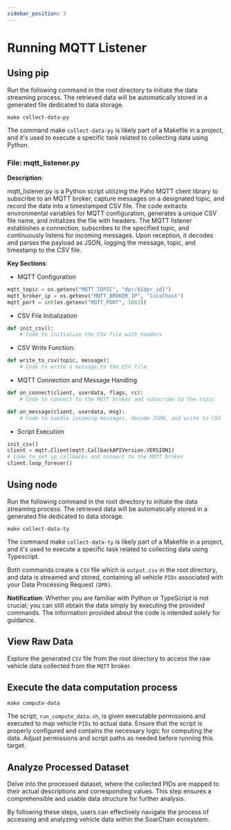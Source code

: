 ```yaml
---
sidebar_position: 3
---
```


# Running MQTT Listener

## Using pip

Run the following command in the root directory to initiate the data streaming process. The retrieved data will be automatically stored in a generated file dedicated to data storage.

```shell
make collect-data-py
```

The command make `collect-data-py` is likely part of a Makefile in a project, and it's used to execute a specific task related to collecting data using Python.

### File: mqtt_listener.py

**Description**:

mqtt_listener.py is a Python script utilizing the Paho MQTT client library to subscribe to an MQTT broker, capture messages on a designated topic, and record the data into a timestamped CSV file. The code extracts environmental variables for MQTT configuration, generates a unique CSV file name, and initializes the file with headers. The MQTT listener establishes a connection, subscribes to the specified topic, and continuously listens for incoming messages. Upon reception, it decodes and parses the payload as JSON, logging the message, topic, and timestamp to the CSV file.

**Key Sections**:

* MQTT Configuration

```python
mqtt_topic = os.getenv("MQTT_TOPIC", "dpr/${dpr_id}")
mqtt_broker_ip = os.getenv("MQTT_BROKER_IP", "localhost")
mqtt_port = int(os.getenv("MQTT_PORT", 1883))
```

* CSV File Initialization

```python
def init_csv():
    # Code to initialize the CSV file with headers
```

* CSV Write Function:

```python
def write_to_csv(topic, message):
    # Code to write a message to the CSV file
```

* MQTT Connection and Message Handling

```python
def on_connect(client, userdata, flags, rc):
    # Code to connect to the MQTT broker and subscribe to the topic

def on_message(client, userdata, msg):
    # Code to handle incoming messages, decode JSON, and write to CSV
```

* Script Execution

```python
init_csv()
client = mqtt.Client(mqtt.CallbackAPIVersion.VERSION1)
# Code to set up callbacks and connect to the MQTT broker
client.loop_forever()
```

## Using node

Run the following command in the root directory to initiate the data streaming process. The retrieved data will be automatically stored in a generated file dedicated to data storage.

```shell
make collect-data-ty
```

The command make `collect-data-ty` is likely part of a Makefile in a project, and it's used to execute a specific task related to collecting data using Typescript.

Both commands create a `CSV` file which is `output.csv` in the root directory, and data is streamed and stored, containing all vehicle `PIDs` associated with your Data Processing Request `(DPR)`.

**Notification**: Whether you are familiar with Python or TypeScript is not crucial; you can still obtain the data simply by executing the provided commands. The information provided about the code is intended solely for guidance.

## View Raw Data

Explore the generated `CSV` file from the root directory to access the raw vehicle data collected from the `MQTT` broker.

## Execute the data computation process

```shell
make compute-data
```

The script, `run_compute_data.sh`, is given executable permissions and executed to map vehicle `PIDs` to actual data. Ensure that the script is properly configured and contains the necessary logic for computing the data. Adjust permissions and script paths as needed before running this target.

## Analyze Processed Dataset

Delve into the processed dataset, where the collected PIDs are mapped to their actual descriptions and corresponding values. This step ensures a comprehensible and usable data structure for further analysis.

By following these steps, users can effectively navigate the process of accessing and analyzing vehicle data within the SoarChain ecosystem.
